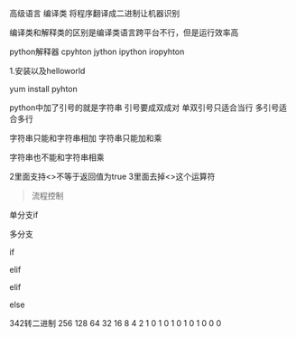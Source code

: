 高级语言
编译类
将程序翻译成二进制让机器识别

编译类和解释类的区别是编译类语言跨平台不行，但是运行效率高


python解释器
cpyhton  jython ipython iropyhton


1.安装以及helloworld

yum install pyhton

python中加了引号的就是字符串
引号要成双成对
单双引号只适合当行
多引号适合多行


字符串只能和字符串相加
字符串只能加和乘

字符串也不能和字符串相乘


2里面支持<>不等于返回值为true
3里面去掉<>这个运算符

>流程控制

单分支if

多分支

if 

elif

elif

else

342转二进制
256 128 64 32 16 8 4 2 1 0
 1   0   1  0  1 0 1 0 0 0






